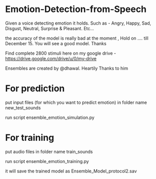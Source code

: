 # Emotion-Detection-from-Speech



Given a voice detecting emotion it holds. Such as - Angry, Happy, Sad, Disgust, Neutral, Surprise &amp; Pleasant. Etc...

the accuracy of the model is really bad at the moment , Hold on .... till December 15. You will see a good model. Thanks 


Find complete 2800 stimuli here on my google drive - https://drive.google.com/drive/u/0/my-drive

Ensembles are created by @dhawal. Heartily Thanks to him

# For prediction
put input files (for which you want to predict emotion) in folder name new_test_sounds

run script ensemble_emotion_simulation.py

# For training 
put audio files in folder name train_sounds

run script ensemble_emotion_training.py

it will save the trained model as Ensemble_Model_protocol2.sav
